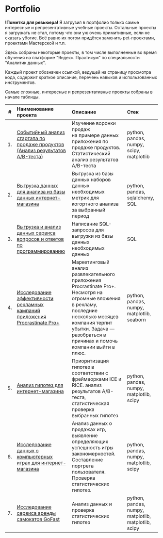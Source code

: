 # Portfolio

**!Пометка для ревьюера!**
Я загрузил в портфолио только самые интересные и репрезентативные учебные проекты. Остальные проекты я загружать не стал, потому что они уж очень примитивные, если не сказать убогие. Всё равно их потом придётся заменить pet-проектами, проектами Мастерской и т.п.

Здесь собраны некоторые проекты, в том числе выполненные во время обучения на платформе "Яндекс. Практикум" по специальности "Аналитик данных".

Каждый проект обозначен ссылкой, ведущей на страницу просмотра кода, содержит краткое описание, перечень навыков и использованных инструментов.

Самые сложные, интересные и репрезентативные проекты собраны в начале таблицы.

| #    | Наименование проекта                | Описание                                                     | Стек                                                         |
| ---- | :----------------------------------------------------------- | :----------------------------------------------------------- | :----------------------------------------------------------- |
| 1.   | [Событийный анализ стартапа по продаже продуктов (Анализ результатов A/B-теста)](https://github.com/AVRotaev/Portfolio/tree/main/Food_retail_app_fonts_AB-test) | Изучение воронки продаж <br/>на примере данных приложения по продаже продуктов. <br/> Статистический анализ результатов A/B-теста | python, pandas, numpy, scipy, matplotlib       |
| 2.   | [Выгрузка данных для анализа из базы данных интернет-магазина](https://github.com/AVRotaev/Portfolio/tree/main/Food_retail_app_fonts_AB-test](https://github.com/AVRotaev/Portfolio/tree/main/Data_export_PostgreSQL)) | Выгрузка из базы данных наборов данных необходимых метрик для когортного анализа за выбранный период | python, pandas, sqlalchemy, SQL     |
| 3.   | [Выгрузка и анализ данных сервиса вопросов и ответов по программированию ](https://github.com/AVRotaev/Portfolio/tree/main/Stackoverflow_service_analysis_PostgreSQL_practice) | Написание SQL-запросов для выгрузки из базы данных необходимых данных | SQL     |
| 4.   | [Исследование эффективности рекламных кампаний приложения Procrastinate Pro+](https://github.com/AVRotaev/Portfolio/blob/main/ProcrastinatePRO%2B_app_business_metrics_analysis/README.md) |Маркетинговый анализ развлекательного приложения Procrastinate Pro+. Несмотря на огромные вложения в рекламу, последние несколько месяцев компания терпит убытки. Задача — разобраться в причинах и помочь компании выйти в плюс.  |python, pandas, numpy, matplotlib, seaborn |
| 5.   | [Анализ гипотез для интернет-магазина](https://github.com/AVRotaev/Portfolio/tree/main/Marketplace_Hypotheses_check) |Приоритизация гипотез в соответствии с фреймворками ICE и RICE. анализ результатов A/B-теста, статистическая проверка выбранных гипотез| python, pandas, numpy, matplotlib, scipy|
| 6.   | [Исследование данных о компьютерных играх для интернет-магазина](https://github.com/AVRotaev/Portfolio/tree/main/Games_successfulness_analysis) |Анализ данных о продажах игр, выявление определяющих успешность игры закономерностей. Составление портрета пользователя. Проверка статистических гипотез. | python, pandas, numpy, matplotlib, scipy|
| 7.   | [Исследование сервиса аренды самокатов GoFast](https://github.com/AVRotaev/Portfolio/tree/main/GoFast_service) | Анализ данных и проверка статистических гипотез |python, pandas, numpy, matplotlib, matplotlib, scipy |
